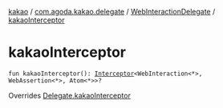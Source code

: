 [kakao](../../index.md) / [com.agoda.kakao.delegate](../index.md) / [WebInteractionDelegate](index.md) / [kakaoInterceptor](./kakao-interceptor.md)

# kakaoInterceptor

`fun kakaoInterceptor(): `[`Interceptor`](../../com.agoda.kakao.intercept/-interceptor/index.md)`<WebInteraction<*>, WebAssertion<*>, Atom<*>>?`

Overrides [Delegate.kakaoInterceptor](../-delegate/kakao-interceptor.md)

